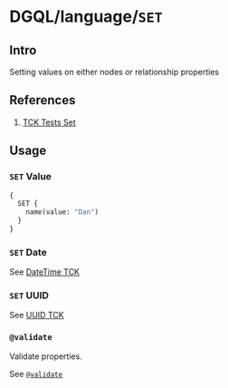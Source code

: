 # DGQL/language/`SET`

## Intro

Setting values on either nodes or relationship properties

## References

1. [TCK Tests Set](https://github.com/danstarns/DGQL/tree/main/packages/language/tests/tck/tck-test-files/set)

## Usage

### `SET` Value

```graphql
{
  SET {
    name(value: "Dan")
  }
}
```

### `SET` Date

See [DateTime TCK](https://github.com/danstarns/DGQL/blob/main/packages/language/tests/tck/tck-test-files/set/date.md)

### `SET` UUID

See [UUID TCK](https://github.com/danstarns/DGQL/blob/main/packages/language/tests/tck/tck-test-files/set/uuid.md)

### `@validate`

Validate properties.

See [`@validate`](./validate.md)

